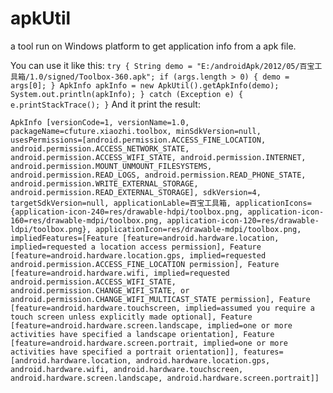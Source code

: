apkUtil
=======

a tool run on Windows platform to get application info from a apk file.

You can use it like this:
`
try {
        String demo = "E:/androidApk/2012/05/百宝工具箱/1.0/signed/Toolbox-360.apk";
        if (args.length > 0) {
                demo = args[0];
        }
        ApkInfo apkInfo = new ApkUtil().getApkInfo(demo);
        System.out.println(apkInfo);
} catch (Exception e) {
        e.printStackTrace();
}
`
And it print the result:

`
ApkInfo [versionCode=1,
  versionName=1.0,
  packageName=cfuture.xiaozhi.toolbox,
  minSdkVersion=null,
  usesPermissions=[android.permission.ACCESS_FINE_LOCATION, android.permission.ACCESS_NETWORK_STATE, android.permission.ACCESS_WIFI_STATE, android.permission.INTERNET, android.permission.MOUNT_UNMOUNT_FILESYSTEMS, android.permission.READ_LOGS, android.permission.READ_PHONE_STATE, android.permission.WRITE_EXTERNAL_STORAGE, android.permission.READ_EXTERNAL_STORAGE],
  sdkVersion=4,
  targetSdkVersion=null,
  applicationLable=百宝工具箱,
  applicationIcons={application-icon-240=res/drawable-hdpi/toolbox.png, application-icon-160=res/drawable-mdpi/toolbox.png, application-icon-120=res/drawable-ldpi/toolbox.png},
  applicationIcon=res/drawable-mdpi/toolbox.png,
  impliedFeatures=[Feature [feature=android.hardware.location, implied=requested a location access permission], Feature [feature=android.hardware.location.gps, implied=requested android.permission.ACCESS_FINE_LOCATION permission], Feature [feature=android.hardware.wifi, implied=requested android.permission.ACCESS_WIFI_STATE, android.permission.CHANGE_WIFI_STATE, or android.permission.CHANGE_WIFI_MULTICAST_STATE permission], Feature [feature=android.hardware.touchscreen, implied=assumed you require a touch screen unless explicitly made optional], Feature [feature=android.hardware.screen.landscape, implied=one or more activities have specified a landscape orientation], Feature [feature=android.hardware.screen.portrait, implied=one or more activities have specified a portrait orientation]],
  features=[android.hardware.location, android.hardware.location.gps, android.hardware.wifi, android.hardware.touchscreen, android.hardware.screen.landscape, android.hardware.screen.portrait]]
`
